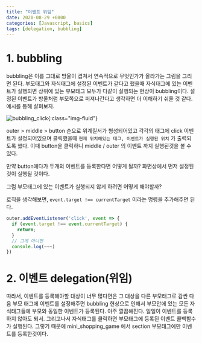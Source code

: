 ```yaml
---
title: "이벤트 위임"
date: 2020-08-29 +0800
categories: [Javascript, basics]
tags: [delegation, bubbling]
---
```


# 1. bubbling

bubbling은 이름 그대로 방울이 겹쳐서 연속적으로 무엇인가가 올라가는 그림을 그리면 된다. 부모태그와 자식태그에 설정된 이벤트가 같다고 했을때 자식태그에 있는 이벤트가 실행되면 상위에 있는 부모태그 모두가 다같이 실행되는 현상이 bubbling이다. 설정된 이벤트가 방울처럼 부모쪽으로 퍼져나간다고 생각하면 더 이해하기 쉬울 것 같다. 예시를 통해 살펴보자.

![bubbling_click](https://yeonghunko.github.io/assets/img/vanila_practice/bubbling_click.png){:class="img-fluid"}

outer > middle > button 순으로 위계질서가 형성되어있고 각각의 태그에 click 이벤트가 설정되어있으며 클릭했을때 `현재 위치해있는 태그, 이벤트가 실행된 위치` 가 출력되도록 했다. 이때 button을 클릭하니 middle / outer 의 이벤트 까지 실행된것을 볼 수 있다.

만약 button에다가 두개의 이벤트를 등록한다면 어떻게 될까? 화면상에서 먼저 설정된것이 실행될 것이다.

그럼 부모태그에 있는 이벤트가 실행되지 않게 하려면 어떻게 해야할까?

로직을 생각해보면, `event.target !== currentTarget` 이라는 명령을 추가해주면 된다.

```javascript
outer.addEventListener('click', event => {
  if (event.target !== event.currentTarget) {
    return;
  }
  // 그게 아니면
  console.log(~~~)
})
```

# 2. 이벤트 delegation(위임)

따라서, 이벤트를 등록해야할 대상이 너무 많다면은 그 대상을 다른 부모태그로 감싼 다음 부모 태그에 이벤트를 설정해주면 bubbling 현상으로 인해서 부모안에 있는 모든 자식태그들에 부모와 동일한 이벤트가 등록된다. 아주 깔끔해진다. 일일이 이벤트를 등록하지 않아도 되서. 그리고나서 자식태그를 클릭하면 부모태그에 등록된 이벤트 콜백함수가 실행된다. 그렇기 때문에 mini_shopping_game 에서 section 부모태그에만 이벤트를 등록한것이다.
